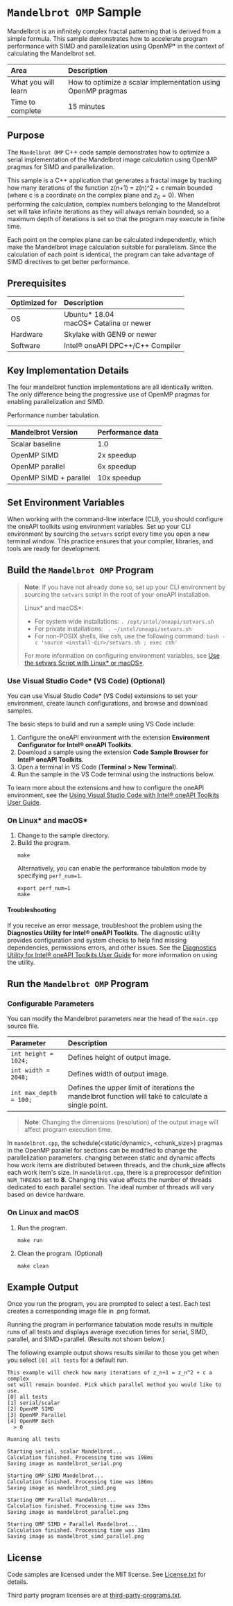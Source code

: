 # `Mandelbrot OMP` Sample

Mandelbrot is an infinitely complex fractal patterning that is derived from a simple formula. This sample demonstrates how to accelerate program performance with SIMD and parallelization using OpenMP* in the context of calculating the Mandelbrot set.

| Area                     | Description
|:---                      |:---
| What you will learn      | How to optimize a scalar implementation using OpenMP pragmas
| Time to complete         | 15 minutes

## Purpose

The `Mandelbrot OMP` C++ code sample demonstrates how to optimize a serial implementation of the Mandelbrot image calculation using OpenMP pragmas for SIMD and parallelization.

This sample is a C++ application that generates a fractal image by tracking how many iterations of the function z(n+1) = z(n)^2 + c remain bounded (where c is a coordinate on the complex plane and $z_0 = 0$). When performing the calculation, complex numbers belonging to the Mandelbrot set will take infinite iterations as they will always remain bounded, so a maximum depth of iterations is set so that the program may execute in finite time.

Each point on the complex plane can be calculated independently, which make the Mandelbrot image calculation suitable for parallelism. Since the calculation of each point is identical, the program can take advantage of SIMD directives to get better performance.

## Prerequisites

| Optimized for                     | Description
|:---                               |:---
| OS                                | Ubuntu* 18.04 <br> macOS* Catalina or newer
| Hardware                          | Skylake with GEN9 or newer
| Software                          | Intel® oneAPI DPC++/C++ Compiler

## Key Implementation Details

The four mandelbrot function implementations are all identically written. The only difference being the progressive use of OpenMP pragmas for enabling parallelization and SIMD.

Performance number tabulation.

| Mandelbrot Version                | Performance data
|:---                               |:---
| Scalar baseline                   | 1.0
| OpenMP SIMD                       | 2x speedup
| OpenMP parallel                   | 6x speedup
| OpenMP SIMD + parallel            | 10x speedup

## Set Environment Variables

When working with the command-line interface (CLI), you should configure the oneAPI toolkits using environment variables. Set up your CLI environment by sourcing the `setvars` script every time you open a new terminal window. This practice ensures that your compiler, libraries, and tools are ready for development.

## Build the `Mandelbrot OMP` Program

> **Note**: If you have not already done so, set up your CLI
> environment by sourcing  the `setvars` script in the root of your oneAPI installation.
>
> Linux* and macOS*:
> - For system wide installations: `. /opt/intel/oneapi/setvars.sh`
> - For private installations: ` . ~/intel/oneapi/setvars.sh`
> - For non-POSIX shells, like csh, use the following command: `bash -c 'source <install-dir>/setvars.sh ; exec csh'`
>
> For more information on configuring environment variables, see [Use the setvars Script with Linux* or macOS*](https://www.intel.com/content/www/us/en/develop/documentation/oneapi-programming-guide/top/oneapi-development-environment-setup/use-the-setvars-script-with-linux-or-macos.html).

### Use Visual Studio Code* (VS Code) (Optional)

You can use Visual Studio Code* (VS Code) extensions to set your environment,
create launch configurations, and browse and download samples.

The basic steps to build and run a sample using VS Code include:
 1. Configure the oneAPI environment with the extension **Environment Configurator for Intel® oneAPI Toolkits**.
 2. Download a sample using the extension **Code Sample Browser for Intel® oneAPI Toolkits**.
 3. Open a terminal in VS Code (**Terminal > New Terminal**).
 4. Run the sample in the VS Code terminal using the instructions below.

To learn more about the extensions and how to configure the oneAPI environment, see the 
[Using Visual Studio Code with Intel® oneAPI Toolkits User Guide](https://www.intel.com/content/www/us/en/develop/documentation/using-vs-code-with-intel-oneapi/top.html).

### On Linux* and macOS*
1. Change to the sample directory.
2. Build the program.
    ```
    make
    ```
    Alternatively, you can enable the performance tabulation mode by specifying `perf_num=1`.
    ```
    export perf_num=1
    make
    ```

#### Troubleshooting

If you receive an error message, troubleshoot the problem using the **Diagnostics Utility for Intel® oneAPI Toolkits**. The diagnostic utility provides configuration and system checks to help find missing dependencies, permissions errors, and other issues. See the [Diagnostics Utility for Intel® oneAPI Toolkits User Guide](https://www.intel.com/content/www/us/en/develop/documentation/diagnostic-utility-user-guide/top.html) for more information on using the utility.

## Run the `Mandelbrot OMP` Program

### Configurable Parameters

You can modify the Mandelbrot parameters near the head of the `main.cpp` source file.

| Parameter              | Description
|:---                    |:---
|`int height = 1024;`    | Defines height of output image.
|`int width = 2048;`     | Defines width of output image.
|`int max_depth = 100;`  | Defines the upper limit of iterations the mandelbrot function will take to calculate a single point.

>**Note**: Changing the dimensions (resolution) of the output image will affect program execution time.

In `mandelbrot.cpp`, the schedule(<static/dynamic>, <chunk_size>) pragmas in the OpenMP parallel for sections can be modified to change the parallelization parameters. changing between static and dynamic affects how work items are distributed between threads, and the chunk_size affects each work item's size. In `mandelbrot.cpp`, there is a preprocessor definition `NUM_THREADS` set to **8**. Changing this value affects the number of threads dedicated to each parallel section. The ideal number of threads will vary based on device hardware.

### On Linux and macOS

1. Run the program.
   ```
   make run
   ```

2. Clean the program. (Optional)
   ```
   make clean
   ```


## Example Output
Once you run the program, you are prompted to select a test. Each test creates a corresponding image file in .png format.

Running the program in performance tabulation mode results in multiple runs of all tests and displays average execution times for serial, SIMD, parallel, and SIMD+parallel. (Results not shown below.)

The following example output shows results similar to those you get when you select `[0] all tests` for a default run.

```
This example will check how many iterations of z_n+1 = z_n^2 + c a complex
set will remain bounded. Pick which parallel method you would like to use.
[0] all tests
[1] serial/scalar
[2] OpenMP SIMD
[3] OpenMP Parallel
[4] OpenMP Both
  > 0

Running all tests

Starting serial, scalar Mandelbrot...
Calculation finished. Processing time was 198ms
Saving image as mandelbrot_serial.png

Starting OMP SIMD Mandelbrot...
Calculation finished. Processing time was 186ms
Saving image as mandelbrot_simd.png

Starting OMP Parallel Mandelbrot...
Calculation finished. Processing time was 33ms
Saving image as mandelbrot_parallel.png

Starting OMP SIMD + Parallel Mandelbrot...
Calculation finished. Processing time was 31ms
Saving image as mandelbrot_simd_parallel.png
```

## License

Code samples are licensed under the MIT license. See
[License.txt](https://github.com/oneapi-src/oneAPI-samples/blob/master/License.txt) for details.

Third party program licenses are at [third-party-programs.txt](https://github.com/oneapi-src/oneAPI-samples/blob/master/third-party-programs.txt).
